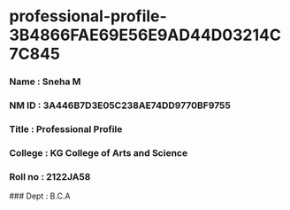 # professional-profile-3B4866FAE69E56E9AD44D03214C7C845

### Name : Sneha M
### NM ID : 3A446B7D3E05C238AE74DD9770BF9755
### Title : Professional Profile
### College : KG College of Arts and Science
### Roll no : 2122JA58
### Dept : B.C.A
